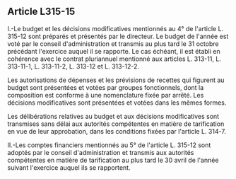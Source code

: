 ## Article L315-15

I.-Le budget et les décisions modificatives mentionnés au 4° de l'article L. 315-12 sont préparés et présentés
par le directeur. Le budget de l'année est voté par le conseil d'administration et transmis au plus tard le 31
octobre précédant l'exercice auquel il se rapporte. Le cas échéant, il est établi en cohérence avec le contrat
pluriannuel mentionné aux articles L. 313-11, L. 313-11-1, L. 313-11-2, L. 313-12 et L. 313-12-2.

Les autorisations de dépenses et les prévisions de recettes qui figurent au budget sont présentées et votées par
groupes fonctionnels, dont la composition est conforme à une nomenclature fixée par arrêté. Les décisions
modificatives sont présentées et votées dans les mêmes formes.


Les délibérations relatives au budget et aux décisions modificatives sont transmises sans délai aux autorités
compétentes en matière de tarification en vue de leur approbation, dans les conditions fixées par l'article L.
314-7.

II.-Les comptes financiers mentionnés au 5° de l'article L. 315-12 sont adoptés par le conseil d'administration
et transmis aux autorités compétentes en matière de tarification au plus tard le 30 avril de l'année suivant
l'exercice auquel ils se rapportent.

